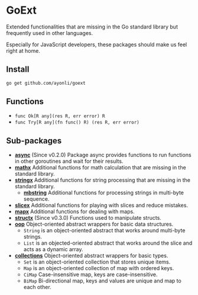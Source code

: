# GoExt

Extended functionalities that are missing in the Go standard library but frequently used in other
languages.

Especially for JavaScript developers, these packages should make us feel right at home.

## Install

```sh
go get github.com/ayonli/goext
```

## Functions

- `func Ok[R any](res R, err error) R`
- `func Try[R any](fn func() R) (res R, err error)`

## Sub-packages

- **[async](https://pkg.go.dev/github.com/ayonli/goext/async)** (Since v0.2.0)
    Package async provides functions to run functions in other goroutines and wait for their results.
- **[mathx](https://pkg.go.dev/github.com/ayonli/goext/mathx)**
    Additional functions for math calculation that are missing in the standard library.
- **[stringx](https://pkg.go.dev/github.com/ayonli/goext/stringx)**
    Additional functions for string processing that are missing in the standard library.
    - **[mbstring](https://pkg.go.dev/github.com/ayonli/goext/stringx/mbstring)**
        Additional functions for processing strings in multi-byte sequence.
- **[slicex](https://pkg.go.dev/github.com/ayonli/goext/slicex)**
    Additional functions for playing with slices and reduce mistakes.
- **[mapx](https://pkg.go.dev/github.com/ayonli/goext/mapx)**
    Additional functions for dealing with maps.
- **[structx](https://pkg.go.dev/github.com/ayonli/goext/structx)** (Since v0.3.0)
    Functions used to manipulate structs.
- **[oop](https://pkg.go.dev/github.com/ayonli/goext/oop)**
    Object-oriented abstract wrappers for basic data structures.
    - `String` is an object-oriented abstract that works around multi-byte strings.
    - `List` is an objected-oriented abstract that works around the slice and acts as a dynamic array.
- **[collections](https://pkg.go.dev/github.com/ayonli/goext/collections)**
    Object-oriented abstract wrappers for basic types.
    - `Set` is an object-oriented collection that stores unique items.
    - `Map` is an object-oriented collection of map with ordered keys.
    - `CiMap` Case-insensitive map, keys are case-insensitive.
    - `BiMap` Bi-directional map, keys and values are unique and map to each other.
